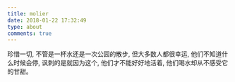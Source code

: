 ```yaml
---
title: molier
date: 2018-01-22 17:32:49
type: about
comments: true
---
```

珍惜一切, 不管是一杯水还是一次公园的散步, 但大多数人都很幸运, 他们不知道什么时候会停, 讽刺的是就因为这个, 他们才不能好好地活着, 他们喝水却从不感受它的甘甜。